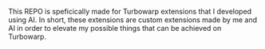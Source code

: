 This REPO is speficically made for Turbowarp extensions that I developed using AI. In short, these extensions are custom extensions made by me and AI in order to elevate my possible things that can be achieved on Turbowarp.

